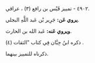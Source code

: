 ٤٩٠٢ - تمييز قَيْس بن رافع (٣) ، عراقي.

**يروي عَن:** جَرِير بْن عَبد اللَّهِ البجلي.

**ويروي عَنه:** عَبد الله بن الحارث.

ذكره ابنُ حِبَّان فِي كتاب "الثقات (٤) .

ذكرناه للتمييز بينهما.